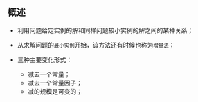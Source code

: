 ## 概述

* 利用问题给定实例的解和同样问题较小实例的解之间的某种关系；

* 从求解问题的`最小实例`开始，该方法还有时候也称为`增量法`；

* 三种主要变化形式：
  - 减去一个常量；
  - 减去一个常量因子；
  - 减的规模是可变的；